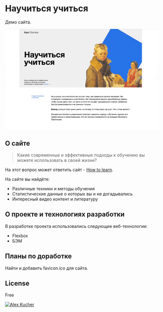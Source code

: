 # Научиться учиться

Демо сайта.

<img style="margin: 0 auto;" src='https://github.com/G28XYZ/G28XYZ/blob/main/images/video_site_how_to_learn.gif' alt="анимация - демо сайта how to learn">

## О сайте

> Какие современные и эффективные
> подходы к обучению вы можете использовать в своей жизни?

На этот вопрос может ответить сайт - [How to learn](https://g28xyz.github.io/how-to-learn/ "Ссылка на сайт").

На сайте вы найдёте:

- Различные техники и методы обучения
- Статистические данные о которых вы и не догадывались
- Интересный видео контент и литературу

## О проекте и технологиях разработки

В разработке проекта использовались следующие веб-технологии:

- Flexbox
- БЭМ

## Планы по доработке

Найти и добавить favicon.ico для сайта.

## License

Free

[![Alex Kucher](https://img.shields.io/badge/Powered%20by-Alex%20Kucher-green?style=plastic)](https://github.com/G28XYZ)
